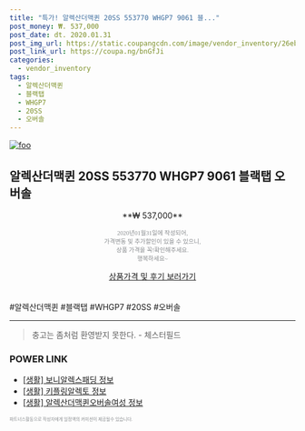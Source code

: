```yaml
--- 
title: "특가! 알렉산더맥퀸 20SS 553770 WHGP7 9061 블..." 
post_money: ₩. 537,000 
post_date: dt. 2020.01.31 
post_img_url: https://static.coupangcdn.com/image/vendor_inventory/26eb/5b2911d6bb2f9073519fc07b8f3e46e23047b30c9db837ee97e046ce72c6.jpg 
post_link_url: https://coupa.ng/bnGfJi 
categories: 
  - vendor_inventory 
tags: 
  - 알렉산더맥퀸 
  - 블랙탭 
  - WHGP7 
  - 20SS 
  - 오버솔 
--- 
```

[![foo](https://static.coupangcdn.com/image/vendor_inventory/26eb/5b2911d6bb2f9073519fc07b8f3e46e23047b30c9db837ee97e046ce72c6.jpg)](https://coupa.ng/bnGfJi) 

## 알렉산더맥퀸 20SS 553770 WHGP7 9061 블랙탭 오버솔 
<p style="text-align: center;">**₩ 537,000**</p> 
<p style="text-align: center;"><span style="color: #898c8f; font-family: Georgia,Times,serif; font-size: 0.75em;">2020년01월31일에 작성되어, <br>가격변동 및 추가할인이 있을 수 있으니,<br> 상품 가격을 꼭!확인해주세요.<br>행복하세요~</span> 
</p>	 
<div markdown="0" style="text-align: center;"><a href="https://coupa.ng/bnGfJi" class="btn btn--success">상품가격 및 후기 보러가기</a></div> 
<br><br> 
  #알렉산더맥퀸 #블랙탭 #WHGP7 #20SS #오버솔 
<hr> 

> 충고는 좀처럼 환영받지 못한다. - 체스터필드 


### POWER LINK

* <a href="https://blog.naver.com/fasyy4321/221762273324" target="_blank"> [생활] 보니알렉스패딩 정보 </a>
* <a href="https://blog.naver.com/sakai111/221765767606" target="_blank"> [생활] 키플링알렉토 정보 </a>
* <a href="https://blog.naver.com/santokki14/221769461969" target="_blank"> [생활] 알렉산더맥퀸오버솔여성 정보 </a>

<span style="color: #898c8f; font-family: Georgia,Times,serif; font-size: 0.55em;">파트너스활동으로 작성자에게 일정액의 커미션이 제공될수 있습니다.</span> 
